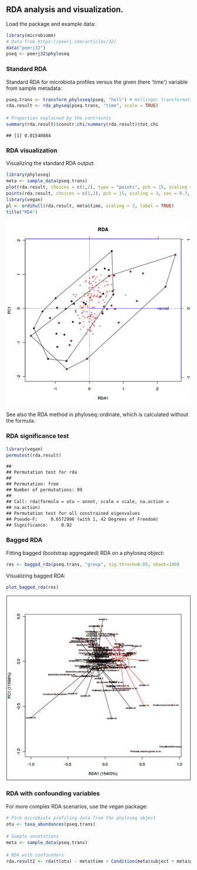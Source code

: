 ## RDA analysis and visualization. 

Load the package and example data:


```r
library(microbiome)
# Data from https://peerj.com/articles/32/
data("peerj32")
pseq <- peerj32$phyloseq
```

### Standard RDA 

Standard RDA for microbiota profiles versus the given (here 'time')
variable from sample metadata:


```r
pseq.trans <- transform_phyloseq(pseq, "hell") # Hellinger transformation
rda.result <- rda_physeq(pseq.trans, "time", scale = TRUE)

# Proportion explained by the contraints
summary(rda.result)$constr.chi/summary(rda.result)$tot.chi
```

```
## [1] 0.01540884
```

### RDA visualization

Visualizing the standard RDA output:


```r
library(phyloseq)
meta <- sample_data(pseq.trans)
plot(rda.result, choices = c(1,2), type = "points", pch = 15, scaling = 3, cex = 0.7, col = meta$time)
points(rda.result, choices = c(1,2), pch = 15, scaling = 3, cex = 0.7, col = meta$time)
library(vegan)
pl <- ordihull(rda.result, meta$time, scaling = 3, label = TRUE)
title("RDA")
```

![plot of chunk rda4](figure/rda4-1.png)

See also the RDA method in phyloseq::ordinate, which is calculated without the formula.


### RDA significance test


```r
library(vegan)
permutest(rda.result) 
```

```
## 
## Permutation test for rda 
## 
## Permutation: free
## Number of permutations: 99
##  
## Call: rda(formula = otu ~ annot, scale = scale, na.action =
## na.action)
## Permutation test for all constrained eigenvalues
## Pseudo-F:	 0.6572996 (with 1, 42 Degrees of Freedom)
## Significance:	 0.92
```

### Bagged RDA

Fitting bagged (bootstrap aggregated) RDA on a phyloseq object:


```r
res <- bagged_rda(pseq.trans, "group", sig.thresh=0.05, nboot=100)
```

Visualizing bagged RDA:


```r
plot_bagged_rda(res)
```

![plot of chunk rda6](figure/rda6-1.png)


### RDA with confounding variables 

For more complex RDA scenarios, use the vegan package:


```r
# Pick microbiota profiling data from the phyloseq object
otu <- taxa_abundances(pseq.trans)

# Sample annotations
meta <- sample_data(pseq.trans)

# RDA with confounders
rda.result2 <- rda(t(otu) ~ meta$time + Condition(meta$subject + meta$gender))
```



